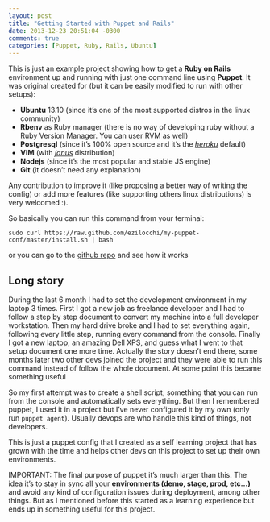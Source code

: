 ```yaml
---
layout: post
title: "Getting Started with Puppet and Rails"
date: 2013-12-23 20:51:04 -0300
comments: true
categories: [Puppet, Ruby, Rails, Ubuntu]
---
```


This is just an example project showing how to get a **Ruby on Rails** environment up and running with just one command line using **Puppet**. It was original created for (but it can be easily modified to run with other setups):

* **Ubuntu** 13.10 (since it’s one of the most supported distros in the linux community)
* **Rbenv** as Ruby manager (there is no way of developing ruby without a Ruby Version Manager. You can user RVM as well)
* **Postgresql** (since it’s 100% open source and it’s the *<a href="http://www.heroku.com" target="_blank">heroku</a>* default)
* **VIM** (with *<a href="https://github.com/carlhuda/janus" target="_blank">janus</a>* distribution)
* **Nodejs** (since it’s the most popular and stable JS engine)
* **Git** (it doesn’t need any explanation)

<!-- more -->

Any contribution to improve it (like proposing a better way of writing
the config) or add more features (like supporting others linux
distributions) is very welcomed :).

So basically you can run this command from your terminal:

```
sudo curl https://raw.github.com/ezilocchi/my-puppet-conf/master/install.sh | bash
```

or you can go to the [github repo](http://github.com/ezilocchi/my-puppet-conf) and see how it works

Long story
----------

During the last 6 month I had to set the development environment in my laptop 3 times. First I got a new job as freelance developer and I had to follow a step by step document to convert my machine into a full developer workstation. Then my hard drive broke and I had to set everything again, following every little step, running every command from the console. Finally I got a new laptop, an amazing Dell XPS, and guess what I went to that setup document one more time. Actually the story doesn’t end there, some months later two other devs joined the project and they were able to run this command instead of follow the whole document. At some point this  became something useful

So my first attempt was to create a shell script, something that you can run from the console and automatically sets everything. But then I remembered puppet, I used it in a project but I’ve never configured it by my own (only run ```puppet agent```). Usually devops are who handle this kind of things, not developers.

This is just a puppet config that I created as a self learning project that has grown with the time and helps other devs on this project to set up their own environments.  

IMPORTANT: The final purpose of puppet it’s much larger than this. The idea it’s to stay in sync all your **environments (demo, stage, prod, etc…)** and avoid any kind of configuration issues during deployment, among other things. But as I mentioned before this started as a learning experience but ends up in something useful for this project.
